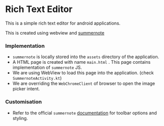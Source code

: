 # Rich Text Editor

This is a simple rich text editor for android applications.

This is created using webview and [summernote](https://summernote.org/)

### Implementation

- `summernote` is locally stored into the `assets` directory of the application.
- A HTML page is created with name `main.html` . This page contains implementation of `summernote` JS.
- We are using WebView to load this page into the application. (check `SummernoteActivity.kt`)
- We are overriding the `WebChromeClient` of browser to open the image picker intent.

### Customisation

- Refer to the official `summernote` [documentation](https://summernote.org/deep-dive/) for toolbar options and styling. 
